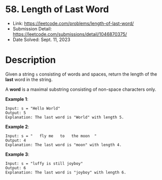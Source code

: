 # 58. Length of Last Word

- Link: https://leetcode.com/problems/length-of-last-word/
- Submission Detail: https://leetcode.com/submissions/detail/1046870375/
- Date Solved: Sept. 11, 2023

# Description

Given a string `s` consisting of words and spaces, return the length of the **last** word in the string.

A **word** is a maximal substring consisting of non-space characters only.

**Example 1**:

```
Input: s = "Hello World"
Output: 5
Explanation: The last word is "World" with length 5.

```

**Example 2**:

```
Input: s = "   fly me   to   the moon  "
Output: 4
Explanation: The last word is "moon" with length 4.
```

**Example 3**:

```
Input: s = "luffy is still joyboy"
Output: 6
Explanation: The last word is "joyboy" with length 6.
```
